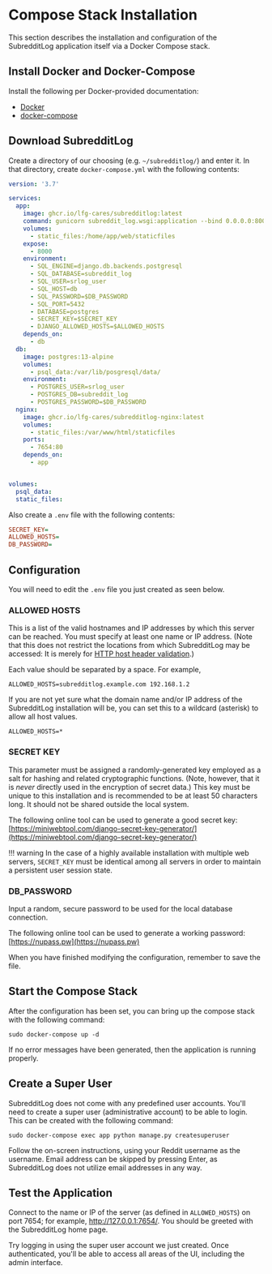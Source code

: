 # Compose Stack Installation

This section describes the installation and configuration of the SubredditLog application itself via a Docker Compose
stack.

## Install Docker and Docker-Compose

Install the following per Docker-provided documentation:

- [Docker](https://docs.docker.com/engine/install/)
- [docker-compose](https://docs.docker.com/compose/install/)

## Download SubredditLog

Create a directory of our choosing (e.g. `~/subredditlog/`) and enter it. In that directory, create `docker-compose.yml`
with the following contents:

```yaml
version: '3.7'

services:
  app:
    image: ghcr.io/lfg-cares/subredditlog:latest
    command: gunicorn subreddit_log.wsgi:application --bind 0.0.0.0:8000
    volumes:
      - static_files:/home/app/web/staticfiles
    expose:
      - 8000
    environment:
      - SQL_ENGINE=django.db.backends.postgresql
      - SQL_DATABASE=subreddit_log
      - SQL_USER=srlog_user
      - SQL_HOST=db
      - SQL_PASSWORD=$DB_PASSWORD
      - SQL_PORT=5432
      - DATABASE=postgres
      - SECRET_KEY=$SECRET_KEY
      - DJANGO_ALLOWED_HOSTS=$ALLOWED_HOSTS
    depends_on:
      - db
  db:
    image: postgres:13-alpine
    volumes:
      - psql_data:/var/lib/posgresql/data/
    environment:
      - POSTGRES_USER=srlog_user
      - POSTGRES_DB=subreddit_log
      - POSTGRES_PASSWORD=$DB_PASSWORD
  nginx:
    image: ghcr.io/lfg-cares/subredditlog-nginx:latest
    volumes:
      - static_files:/var/www/html/staticfiles
    ports:
      - 7654:80
    depends_on:
      - app


volumes:
  psql_data:
  static_files:

```

Also create a `.env` file with the following contents:

```ini
SECRET_KEY=
ALLOWED_HOSTS=
DB_PASSWORD=
```

## Configuration

You will need to edit the `.env` file you just created as seen below.

### ALLOWED HOSTS

This is a list of the valid hostnames and IP addresses by which this server can be reached. You must specify at least 
one name or IP address. (Note that this does not restrict the locations from which SubredditLog may be accessed: It is 
merely for 
[HTTP host header validation](https://docs.djangoproject.com/en/3.2/topics/security/#host-headers-virtual-hosting).)

Each value should be separated by a space. For example,

```shell
ALLOWED_HOSTS=subredditlog.example.com 192.168.1.2
```

If you are not yet sure what the domain name and/or IP address of the SubredditLog installation will be, you can set
this to a wildcard (asterisk) to allow all host values.

```shell
ALLOWED_HOSTS=*
```

### SECRET KEY

This parameter must be assigned a randomly-generated key employed as a salt for hashing and related cryptographic 
functions. (Note, however, that it is _never_ directly used in the encryption of secret data.) This key must be unique 
to this installation and is recommended to be at least 50 characters long. It should not be shared outside the local 
system.

The following online tool can be used to generate a good secret key: 
[https://miniwebtool.com/django-secret-key-generator/](https://miniwebtool.com/django-secret-key-generator/)

!!! warning
    In the case of a highly available installation with multiple web servers, `SECRET_KEY` must be identical among all servers in order to maintain a persistent user session state.

### DB_PASSWORD

Input a random, secure password to be used for the local database connection.

The following online tool can be used to generate a working password: [https://nupass.pw](https://nupass.pw)

When you have finished modifying the configuration, remember to save the file.

## Start the Compose Stack

After the configuration has been set, you can bring up the compose stack with the following command:

```shell
sudo docker-compose up -d
```

If no error messages have been generated, then the application is running properly.

## Create a Super User

SubredditLog does not come with any predefined user accounts. You'll need to create a super user (administrative 
account) to be able to login. This can be created with the following command:

```shell
sudo docker-compose exec app python manage.py createsuperuser
```

Follow the on-screen instructions, using your Reddit username as the username. Email address can be skipped by pressing 
Enter, as SubredditLog does not utilize email addresses in any way.

## Test the Application

Connect to the name or IP of the server (as defined in `ALLOWED_HOSTS`) on port 7654; for example, 
<http://127.0.0.1:7654/>. You should be greeted with the SubredditLog home page.

Try logging in using the super user account we just created. Once authenticated, you'll be able to access all areas of 
the UI, including the admin interface.
